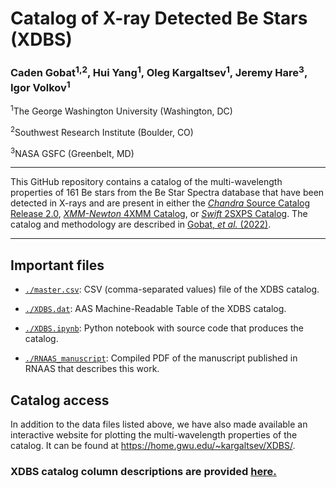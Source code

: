 # Catalog of X-ray Detected Be Stars (XDBS)

### Caden Gobat<sup>1,2</sup>, Hui Yang<sup>1</sup>, Oleg Kargaltsev<sup>1</sup>, Jeremy Hare<sup>3</sup>, Igor Volkov<sup>1</sup>
<sup>1</sup>The George Washington University (Washington, DC)

<sup>2</sup>Southwest Research Institute (Boulder, CO)

<sup>3</sup>NASA GSFC (Greenbelt, MD)

---

This GitHub repository contains a catalog of the multi-wavelength properties of 161 Be stars from the Be Star Spectra database that have been detected in X-rays and are present in either the [*Chandra* Source Catalog Release 2.0](https://cxc.cfa.harvard.edu/csc2/), [*XMM-Newton* 4XMM Catalog](http://xmm-catalog.irap.omp.eu/), or [*Swift* 2SXPS Catalog](https://www.swift.ac.uk/2SXPS/). The catalog and methodology are described in [Gobat, *et al.* (2022)](https://doi.org/10.3847/2515-5172/ac8937).

---

## Important files

- [`./master.csv`](./master.csv): CSV (comma-separated values) file of the XDBS catalog. 

- [`./XDBS.dat`](./XDBS.dat): AAS Machine-Readable Table of the XDBS catalog. 

- [`./XDBS.ipynb`](./XDBS.ipynb): Python notebook with source code that produces the catalog.

- [`./RNAAS_manuscript`](./RNAAS_manuscript.pdf): Compiled PDF of the manuscript published in RNAAS that describes this work.

## Catalog access
In addition to the data files listed above, we have also made available an interactive website for plotting the multi-wavelength properties of the catalog. It can be found at https://home.gwu.edu/~kargaltsev/XDBS/.

### XDBS catalog column descriptions are provided [here.](./XDBS_column_descriptions.pdf)